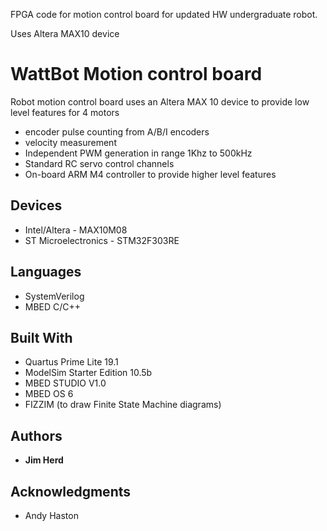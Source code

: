FPGA code for motion control board for updated HW undergraduate robot.

Uses Altera MAX10 device

# WattBot Motion control board

Robot motion control board uses an Altera MAX 10 device to provide low level features for 4 motors

* encoder pulse counting from A/B/I encoders
* velocity measurement
* Independent PWM generation in range 1Khz to 500kHz
* Standard RC servo control channels
* On-board ARM M4 controller to provide higher level features

## Devices 
* Intel/Altera        - MAX10M08
* ST Microelectronics - STM32F303RE

## Languages
* SystemVerilog
* MBED C/C++

## Built With

* Quartus Prime Lite 19.1
* ModelSim Starter Edition 10.5b
* MBED STUDIO V1.0
* MBED OS 6
* FIZZIM  (to draw Finite State Machine diagrams)

## Authors

* **Jim Herd**

## Acknowledgments

* Andy Haston


